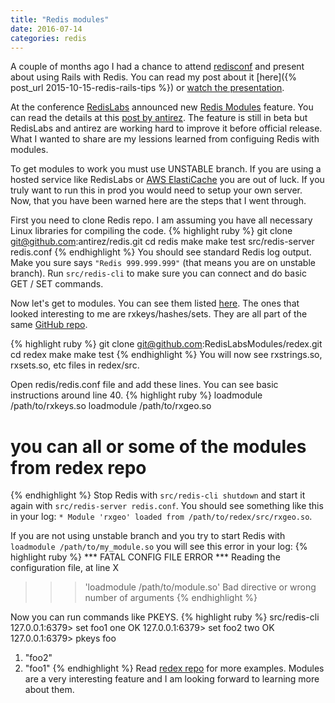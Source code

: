 ```yaml
---
title: "Redis modules"
date: 2016-07-14
categories: redis
---
```


A couple of months ago I had a chance to attend [redisconf](http://redisconf.com/) and present about using Rails with Redis.  You can read my post about it [here]({% post_url 2015-10-15-redis-rails-tips %}) or [watch the presentation](https://www.youtube.com/watch?v=p-XNGlUoPQg&index=20&list=PL83Wfqi-zYZHtHoGv3PcGQA3lvE9p1eRl).

At the conference [RedisLabs](https://redislabs.com/) announced new [Redis Modules](http://redismodules.com/) feature.  You can read the details at this [post by antirez](http://antirez.com/news/106).  The feature is still in beta but RedisLabs and antirez are working hard to improve it before official release.  What I wanted to share are my lessions learned from configuing Redis with modules.

To get modules to work you must use UNSTABLE branch.  If you are using a hosted service like RedisLabs or [AWS ElastiCache](https://aws.amazon.com/elasticache/) you are out of luck.  If you truly want to run this in prod you would need to setup your own server.  Now, that you have been warned here are the steps that I went through.

First you need to clone Redis repo.  I am assuming you have all necessary Linux libraries for compiling the code.
{% highlight ruby %}
git clone git@github.com:antirez/redis.git
cd redis
make
make test
src/redis-server redis.conf
{% endhighlight %}
You should see standard Redis log output.  Make you sure says `"Redis 999.999.999"` (that means you are on unstable branch).  Run `src/redis-cli` to make sure you can connect and do basic GET / SET commands.

Now let's get to modules.  You can see them listed [here](http://redismodules.com/).  The ones that looked interesting to me are rxkeys/hashes/sets.  They are all part of the same [GitHub repo](https://github.com/RedisLabsModules/redex).

{% highlight ruby %}
git clone git@github.com:RedisLabsModules/redex.git
cd redex
make
make test
{% endhighlight %}
You will now see rxstrings.so, rxsets.so, etc files in redex/src.

Open redis/redis.conf file and add these lines.  You can see basic instructions around line 40.
{% highlight ruby %}
loadmodule /path/to/rxkeys.so
loadmodule /path/to/rxgeo.so
# you can all or some of the modules from redex repo
{% endhighlight %}
Stop Redis with `src/redis-cli shutdown` and start it again with `src/redis-server redis.conf`.  You should see something like this in your log:  `* Module 'rxgeo' loaded from /path/to/redex/src/rxgeo.so`.

If you are not using unstable branch and you try to start Redis with `loadmodule /path/to/my_module.so` you will see this error in your log:
{% highlight ruby %}
*** FATAL CONFIG FILE ERROR ***
Reading the configuration file, at line X
>>> 'loadmodule /path/to/module.so'
Bad directive or wrong number of arguments
{% endhighlight %}

Now you can run commands like PKEYS.
{% highlight ruby %}
src/redis-cli
127.0.0.1:6379> set foo1 one
OK
127.0.0.1:6379> set foo2 two
OK
127.0.0.1:6379> pkeys foo
1) "foo2"
2) "foo1"
{% endhighlight %}
Read [redex repo](https://github.com/RedisLabsModules/redex) for more examples.  Modules are a very interesting feature and I am looking forward to learning more about them.